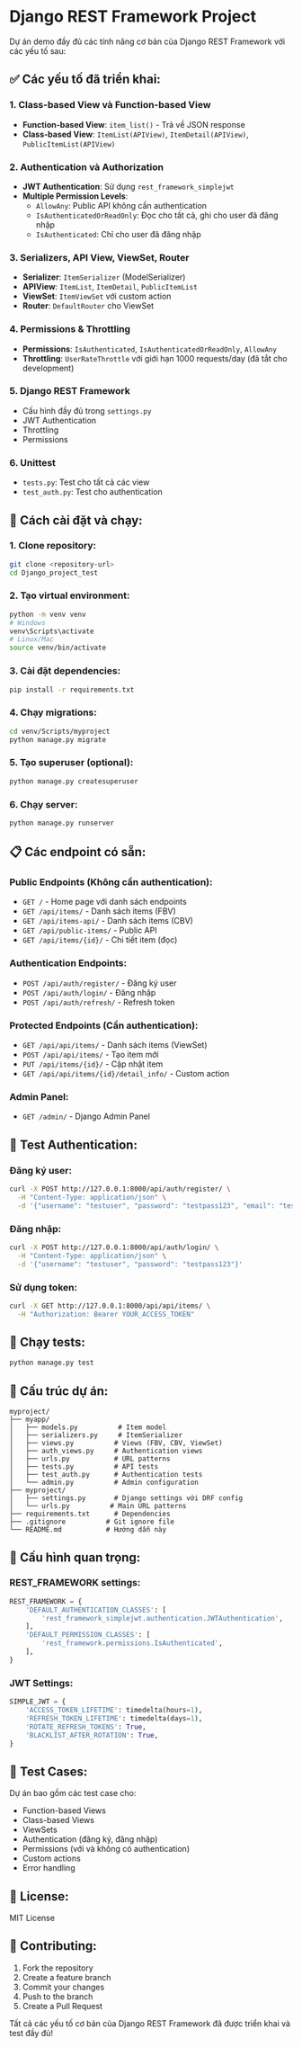 # Django REST Framework Project

Dự án demo đầy đủ các tính năng cơ bản của Django REST Framework với các yếu tố sau:

## ✅ Các yếu tố đã triển khai:

### 1. Class-based View và Function-based View
- **Function-based View**: `item_list()` - Trả về JSON response
- **Class-based View**: `ItemList(APIView)`, `ItemDetail(APIView)`, `PublicItemList(APIView)`

### 2. Authentication và Authorization
- **JWT Authentication**: Sử dụng `rest_framework_simplejwt`
- **Multiple Permission Levels**:
  - `AllowAny`: Public API không cần authentication
  - `IsAuthenticatedOrReadOnly`: Đọc cho tất cả, ghi cho user đã đăng nhập
  - `IsAuthenticated`: Chỉ cho user đã đăng nhập

### 3. Serializers, API View, ViewSet, Router
- **Serializer**: `ItemSerializer` (ModelSerializer)
- **APIView**: `ItemList`, `ItemDetail`, `PublicItemList`
- **ViewSet**: `ItemViewSet` với custom action
- **Router**: `DefaultRouter` cho ViewSet

### 4. Permissions & Throttling
- **Permissions**: `IsAuthenticated`, `IsAuthenticatedOrReadOnly`, `AllowAny`
- **Throttling**: `UserRateThrottle` với giới hạn 1000 requests/day (đã tắt cho development)

### 5. Django REST Framework
- Cấu hình đầy đủ trong `settings.py`
- JWT Authentication
- Throttling
- Permissions

### 6. Unittest
- `tests.py`: Test cho tất cả các view
- `test_auth.py`: Test cho authentication

## 🚀 Cách cài đặt và chạy:

### 1. Clone repository:
```bash
git clone <repository-url>
cd Django_project_test
```

### 2. Tạo virtual environment:
```bash
python -m venv venv
# Windows
venv\Scripts\activate
# Linux/Mac
source venv/bin/activate
```

### 3. Cài đặt dependencies:
```bash
pip install -r requirements.txt
```

### 4. Chạy migrations:
```bash
cd venv/Scripts/myproject
python manage.py migrate
```

### 5. Tạo superuser (optional):
```bash
python manage.py createsuperuser
```

### 6. Chạy server:
```bash
python manage.py runserver
```

## 📋 Các endpoint có sẵn:

### Public Endpoints (Không cần authentication):
- `GET /` - Home page với danh sách endpoints
- `GET /api/items/` - Danh sách items (FBV)
- `GET /api/items-api/` - Danh sách items (CBV)
- `GET /api/public-items/` - Public API
- `GET /api/items/{id}/` - Chi tiết item (đọc)

### Authentication Endpoints:
- `POST /api/auth/register/` - Đăng ký user
- `POST /api/auth/login/` - Đăng nhập
- `POST /api/auth/refresh/` - Refresh token

### Protected Endpoints (Cần authentication):
- `GET /api/api/items/` - Danh sách items (ViewSet)
- `POST /api/api/items/` - Tạo item mới
- `PUT /api/items/{id}/` - Cập nhật item
- `GET /api/api/items/{id}/detail_info/` - Custom action

### Admin Panel:
- `GET /admin/` - Django Admin Panel

## 🧪 Test Authentication:

### Đăng ký user:
```bash
curl -X POST http://127.0.0.1:8000/api/auth/register/ \
  -H "Content-Type: application/json" \
  -d '{"username": "testuser", "password": "testpass123", "email": "test@example.com"}'
```

### Đăng nhập:
```bash
curl -X POST http://127.0.0.1:8000/api/auth/login/ \
  -H "Content-Type: application/json" \
  -d '{"username": "testuser", "password": "testpass123"}'
```

### Sử dụng token:
```bash
curl -X GET http://127.0.0.1:8000/api/api/items/ \
  -H "Authorization: Bearer YOUR_ACCESS_TOKEN"
```

## 🧪 Chạy tests:
```bash
python manage.py test
```

## 📁 Cấu trúc dự án:

```
myproject/
├── myapp/
│   ├── models.py          # Item model
│   ├── serializers.py     # ItemSerializer
│   ├── views.py          # Views (FBV, CBV, ViewSet)
│   ├── auth_views.py     # Authentication views
│   ├── urls.py           # URL patterns
│   ├── tests.py          # API tests
│   ├── test_auth.py      # Authentication tests
│   └── admin.py          # Admin configuration
├── myproject/
│   ├── settings.py       # Django settings với DRF config
│   └── urls.py          # Main URL patterns
├── requirements.txt      # Dependencies
├── .gitignore          # Git ignore file
└── README.md           # Hướng dẫn này
```

## 🔧 Cấu hình quan trọng:

### REST_FRAMEWORK settings:
```python
REST_FRAMEWORK = {
    'DEFAULT_AUTHENTICATION_CLASSES': [
        'rest_framework_simplejwt.authentication.JWTAuthentication',
    ],
    'DEFAULT_PERMISSION_CLASSES': [
        'rest_framework.permissions.IsAuthenticated',
    ],
}
```

### JWT Settings:
```python
SIMPLE_JWT = {
    'ACCESS_TOKEN_LIFETIME': timedelta(hours=1),
    'REFRESH_TOKEN_LIFETIME': timedelta(days=1),
    'ROTATE_REFRESH_TOKENS': True,
    'BLACKLIST_AFTER_ROTATION': True,
}
```

## 🧪 Test Cases:

Dự án bao gồm các test case cho:
- Function-based Views
- Class-based Views
- ViewSets
- Authentication (đăng ký, đăng nhập)
- Permissions (với và không có authentication)
- Custom actions
- Error handling

## 📝 License:

MIT License

## 👥 Contributing:

1. Fork the repository
2. Create a feature branch
3. Commit your changes
4. Push to the branch
5. Create a Pull Request

Tất cả các yếu tố cơ bản của Django REST Framework đã được triển khai và test đầy đủ! 
